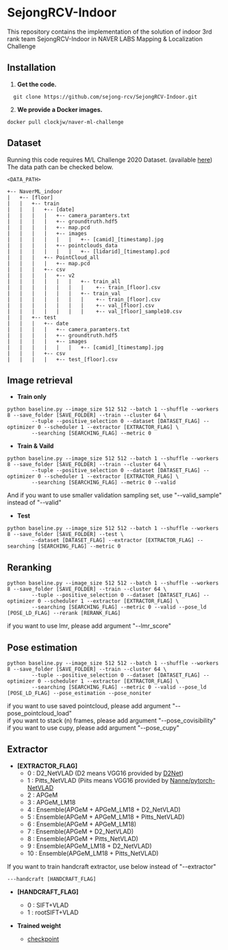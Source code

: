 # SejongRCV-Indoor

This repository contains the implementation of the solution of indoor 3rd rank team SejongRCV-Indoor in NAVER LABS Mapping & Localization Challenge 

## Installation

1. **Get the code.** 
```
  git clone https://github.com/sejong-rcv/SejongRCV-Indoor.git
```

2. **We provide a Docker images.**

```
docker pull clockjw/naver-ml-challenge
```

## Dataset  
  
Running this code requires M/L Challenge 2020 Dataset. (available [here](https://challenge.naverlabs.com/))  
The data path can be checked below.

``` 
<DATA_PATH>

+-- NaverML_indoor
|   +-- [floor]
|   |   +-- train
|   |   |   +-- [date]
|   |   |   |   +-- camera_paramters.txt
|   |   |   |   +-- groundtruth.hdf5
|   |   |   |   +-- map.pcd
|   |   |   |   +-- images
|   |   |   |   |   |   +-- [camid]_[timestamp].jpg
|   |   |   |   +-- pointclouds_data
|   |   |   |   |   |   +-- [lidarid]_[timestamp].pcd
|   |   |   +-- PointCloud_all
|   |   |   |   +-- map.pcd
|   |   |   +-- csv
|   |   |   |   +-- v2
|   |   |   |   |   |   +-- train_all
|   |   |   |   |   |   |    +-- train_[floor].csv 
|   |   |   |   |   |   +-- train_val
|   |   |   |   |   |   |    +-- train_[floor].csv 
|   |   |   |   |   |   |    +-- val_[floor].csv 
|   |   |   |   |   |   |    +-- val_[floor]_sample10.csv 
|   |   +-- test
|   |   |   +-- date
|   |   |   |   +-- camera_paramters.txt
|   |   |   |   +-- groundtruth.hdf5
|   |   |   |   +-- images
|   |   |   |   |   |   +-- [camid]_[timestamp].jpg
|   |   |   +-- csv
|   |   |   |   +-- test_[floor].csv
```

## Image retrieval
- **Train only**
```
python baseline.py --image_size 512 512 --batch 1 --shuffle --workers 8 --save_folder [SAVE_FOLDER] --train --cluster 64 \
        --tuple --positive_selection 0 --dataset [DATASET_FLAG] --optimizer 0 --scheduler 1 --extractor [EXTRACTOR_FLAG] \
        --searching [SEARCHING_FLAG] --metric 0
```

- **Train & Vaild**
```
python baseline.py --image_size 512 512 --batch 1 --shuffle --workers 8 --save_folder [SAVE_FOLDER] --train --cluster 64 \
        --tuple --positive_selection 0 --dataset [DATASET_FLAG] --optimizer 0 --scheduler 1 --extractor [EXTRACTOR_FLAG] \
        --searching [SEARCHING_FLAG] --metric 0 --valid
```
 
And if you want to use smaller validation sampling set, use "--valid_sample" instead of "--valid"


- **Test**
```
python baseline.py --image_size 512 512 --batch 1 --shuffle --workers 8 --save_folder [SAVE_FOLDER] --test \
        --dataset [DATASET_FLAG] --extractor [EXTRACTOR_FLAG] --searching [SEARCHING_FLAG] --metric 0
```


## Reranking

```
python baseline.py --image_size 512 512 --batch 1 --shuffle --workers 8 --save_folder [SAVE_FOLDER] --train --cluster 64 \
        --tuple --positive_selection 0 --dataset [DATASET_FLAG] --optimizer 0 --scheduler 1 --extractor [EXTRACTOR_FLAG] \
        --searching [SEARCHING_FLAG] --metric 0 --valid --pose_ld [POSE_LD_FLAG] --rerank [RERANK_FLAG]
```

if you want to use lmr, please add argument "--lmr_score"



## Pose estimation

```
python baseline.py --image_size 512 512 --batch 1 --shuffle --workers 8 --save_folder [SAVE_FOLDER] --train --cluster 64 \
        --tuple --positive_selection 0 --dataset [DATASET_FLAG] --optimizer 0 --scheduler 1 --extractor [EXTRACTOR_FLAG] \
        --searching [SEARCHING_FLAG] --metric 0 --valid --pose_ld [POSE_LD_FLAG] --pose_estimation --pose_noniter
```
if you want to use saved pointcloud, please add argument "--pose_pointcloud_load"  
if you want to stack (n) frames, please add argument "--pose_covisibility"  
if you want to use cupy, please add argument "--pose_cupy"


## Extractor

- **[EXTRACTOR_FLAG]**
  - 0 : D2_NetVLAD (D2 means VGG16 provided by [D2Net](https://github.com/mihaidusmanu/d2-net))
  - 1 : Pitts_NetVLAD (Piits means VGG16 provided by [Nanne/pytorch-NetVLAD](https://github.com/Nanne/pytorch-NetVlad)
  - 2 : APGeM
  - 3 : APGeM_LM18
  - 4 : Ensemble(APGeM + APGeM_LM18 + D2_NetVLAD)
  - 5 : Ensemble(APGeM + APGeM_LM18 + Pitts_NetVLAD)  
  - 6 : Ensemble(APGeM + APGeM_LM18)  
  - 7 : Ensemble(APGeM + D2_NetVLAD)  
  - 8 : Ensemble(APGeM + Pitts_NetVLAD)  
  - 9 : Ensemble(APGeM_LM18 + D2_NetVLAD)  
  - 10 : Ensemble(APGeM_LM18 + Pitts_NetVLAD)  
  
If you want to train handcraft extractor, use below instead of "--extractor"

```
---handcraft [HANDCRAFT_FLAG]
```

- **[HANDCRAFT_FLAG]**
  - 0 : SIFT+VLAD
  - 1 : rootSIFT+VLAD


- **Trained weight**
  - [checkpoint](https://drive.google.com/file/d/1q7uvGpmsJevyG99uvG_8on91jUDKBWvr/view?usp=sharing)
